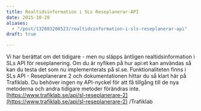 ```yaml
---
title: Realtidsinformation i SLs Reseplanerar-API
date: 2015-10-28
aliases:
  - "/post/132083208523/realtidsinformation-i-sls-reseplanerar-api"
draft: true

---
```


Vi har berättat om det tidigare - men nu släpps äntligen realtidsinformation i SLs API för reseplanering.
Om du är nyfiken på hur api:et kan användas så kan du testa det som nu implementerats på sl.se. Funktionaliteten finns i SLs API - Reseplanerare 2 och dokumentationen hittar du så klart här på Trafiklab.
Du behöver ingen ny API-nyckel för att få tillgång till de nya metoderna och andra tidigare metoder förändras inte.
[https://www.trafiklab.se/api/sl-reseplanerare-2](https://www.trafiklab.se/api/sl-reseplanerare-2)
/Trafiklab
 
